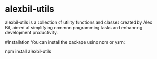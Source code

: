 # alexbil-utils
alexbil-utils is a collection of utility functions and classes created by Alex Bil, aimed at simplifying common programming tasks and enhancing development productivity.

#Installation
You can install the package using npm or yarn:

npm install alexbil-utils


